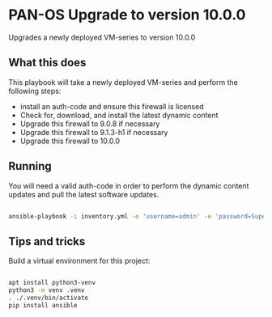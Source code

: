 # PAN-OS Upgrade to version 10.0.0

Upgrades a newly deployed VM-series to version 10.0.0


## What this does

This playbook will take a newly deployed VM-series and perform the following steps:
* install an auth-code and ensure this firewall is licensed
* Check for, download, and install the latest dynamic content
* Upgrade this firewall to 9.0.8 if necessary
* Upgrade this firewall to 9.1.3-h1 if necessary
* Upgrade this firewall to 10.0.0 


## Running

You will need a valid auth-code in order to perform the dynamic content updates and pull the latest software updates.

```bash

ansible-playbook -i inventory.yml -e 'username=admin' -e 'password=Super! Secret!' -e 'ip_address=192.168.1.55' -e 'auth_code=IBADCODE' upgrade_panos_v10.yml

```

## Tips and tricks

Build a virtual environment for this project:

```bash

apt install python3-venv
python3 -m venv .venv
. ./.venv/bin/activate
pip install ansible

```